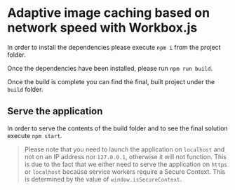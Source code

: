 # Adaptive image caching based on network speed with Workbox.js

In order to install the dependencies please execute `npm i` from the project folder.

Once the dependencies have been installed, please run `npm run build`.

Once the build is complete you can find the final, built project under the `build` folder.

## Serve the application
In order to serve the contents of the build folder and to see the final solution execute `npm start`.

> Please note that you need to launch the application on `localhost` and not on an IP address nor `127.0.0.1`, otherwise it will not function.
> This is due to the fact that we either need to serve the application on `https` or `localhost` because service workers require a Secure Context. This is determined by the value of `window.isSecureContext`.